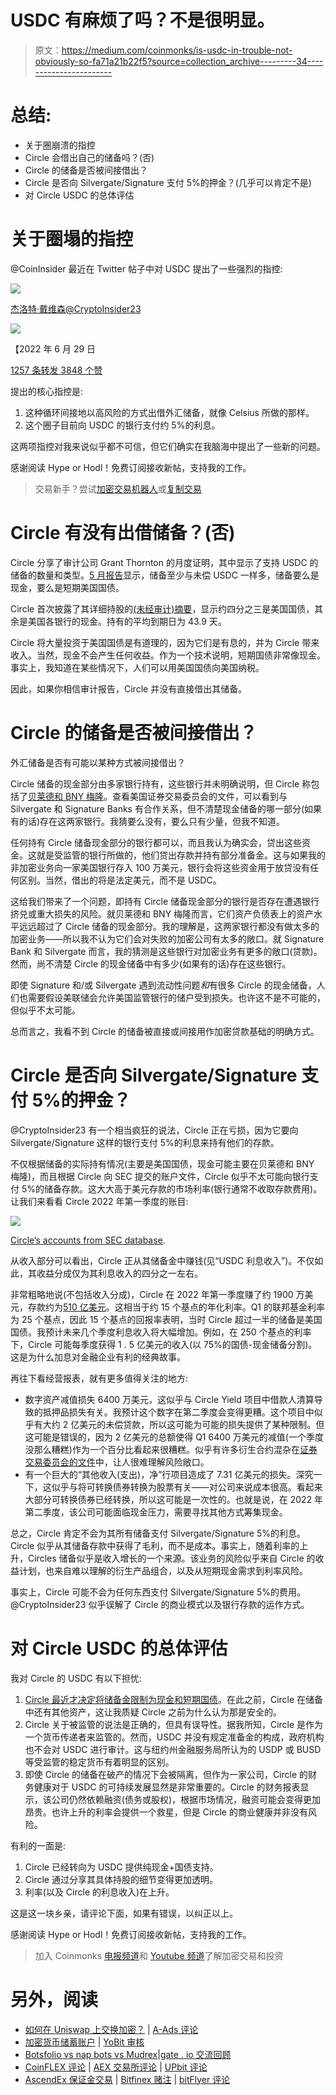 # USDC 有麻烦了吗？不是很明显。

> 原文：<https://medium.com/coinmonks/is-usdc-in-trouble-not-obviously-so-fa71a21b22f5?source=collection_archive---------34----------------------->

# 总结:

*   关于圈崩溃的指控
*   Circle 会借出自己的储备吗？(否)
*   Circle 的储备是否被间接借出？
*   Circle 是否向 Silvergate/Signature 支付 5%的押金？(几乎可以肯定不是)
*   对 Circle USDC 的总体评估

# **关于圈塌的指控**

@CoinInsider 最近在 Twitter 帖子中对 USDC 提出了一些强烈的指控:

![](img/0ab23cfde227c9c7a8db65591f066fce.png)

[杰洛特·戴维森@CryptoInsider23](https://twitter.com/CryptoInsider23/status/1542027718677504002?s=20&t=Zm7EvQNvlBnCCpMFeu_iIw)

![](img/87250cda6e32fe91f2570e0333b53e74.png)

【2022 年 6 月 29 日

[1257 条转发 3848 个赞](https://twitter.com/CryptoInsider23/status/1542027718677504002?s=20&t=Zm7EvQNvlBnCCpMFeu_iIw)

提出的核心指控是:

1.  这种循环间接地以高风险的方式出借外汇储备，就像 Celsius 所做的那样。
2.  这个圈子目前向 USDC 的银行支付约 5%的利息。

这两项指控对我来说似乎都不可信，但它们确实在我脑海中提出了一些新的问题。

感谢阅读 Hype or Hodl！免费订阅接收新帖，支持我的工作。

> 交易新手？尝试[加密交易机器人](/coinmonks/crypto-trading-bot-c2ffce8acb2a)或[复制交易](/coinmonks/top-10-crypto-copy-trading-platforms-for-beginners-d0c37c7d698c)

# **Circle 有没有出借储备？(否)**

Circle 分享了审计公司 Grant Thornton 的月度证明，其中显示了支持 USDC 的储备的数量和类型。[5 月报告](https://www.centre.io/hubfs/PDF/2022%20Circle%20Examination%20Report%20May%202022.pdf?hsLang=en)显示，储备至少与未偿 USDC 一样多，储备要么是现金，要么是短期美国国债。

Circle 首次披露了其详细持股的[(未经审计)摘要](https://6778953.fs1.hubspotusercontent-na1.net/hubfs/6778953/USDC%20Reserves%20Reports/USDC%20Reserve%20Breakdown_June.pdf)，显示约四分之三是美国国债，其余是美国各银行的现金。持有的平均到期日为 43.9 天。

Circle 将大量投资于美国国债是有道理的，因为它们是有息的，并为 Circle 带来收入。当然，现金不会产生任何收益。作为一个技术说明，短期国债非常像现金。事实上，我知道在某些情况下，人们可以用美国国债向美国纳税。

因此，如果你相信审计报告，Circle 并没有直接借出其储备。

# Circle 的储备是否被间接借出？

外汇储备是否有可能以某种方式被间接借出？

Circle 储备的现金部分由多家银行持有，这些银行并未明确说明，但 Circle 称包括了[贝莱德和 BNY 梅隆](https://www.circle.com/en/usdc#transparency)。查看美国证券交易委员会的文件，可以看到与 Silvergate 和 Signature Banks 有合作关系，但不清楚现金储备的哪一部分(如果有的话)存在这两家银行。我猜要么没有，要么只有少量，但我不知道。

任何持有 Circle 储备现金部分的银行都可以，而且我认为确实会，贷出这些资金。这就是受监管的银行所做的，他们贷出存款并持有部分准备金。这与如果我的非加密业务向一家美国银行存入 100 万美元，银行会将这些资金用于放贷没有任何区别。当然，借出的将是法定美元，而不是 USDC。

这给我们带来了一个问题，即持有 Circle 储备现金部分的银行是否存在遭遇银行挤兑或重大损失的风险。就贝莱德和 BNY 梅隆而言，它们资产负债表上的资产水平远远超过了 Circle 储备的现金部分。我的理解是，这两家银行都没有做太多的加密业务——所以我不认为它们会对失败的加密公司有太多的敞口。就 Signature Bank 和 Silvergate 而言，我的猜测是这些银行对加密业务有更多的敞口(贷款)。然而，尚不清楚 Circle 的现金储备中有多少(如果有的话)存在这些银行。

即使 Signature 和/或 Silvergate 遇到流动性问题*和*有很多 Circle 的现金储备，人们也需要假设美联储会允许美国监管银行的储户受到损失。也许这不是不可能的，但似乎不太可能。

总而言之，我看不到 Circle 的储备被直接或间接用作加密贷款基础的明确方式。

# Circle 是否向 Silvergate/Signature 支付 5%的押金？

@CryptoInsider23 有一个相当疯狂的说法，Circle 正在亏损，因为它要向 Silvergate/Signature 这样的银行支付 5%的利息来持有他们的存款。

不仅根据储备的实际持有情况(主要是美国国债，现金可能主要在贝莱德和 BNY 梅隆)，而且根据 Circle 向 SEC 提交的账户文件，Circle 似乎不太可能向银行支付 5%的储备存款。这大大高于美元存款的市场利率(银行通常不收取存款费用)。让我们来看看 Circle 2022 年第一季度的账目:

![](img/ecd51b0a800193733c791130db44bcb2.png)

[Circle’s accounts from SEC database](https://www.sec.gov/Archives/edgar/data/0001876042/000110465922078873/tm2124445-12_s4a.htm#fCCSO).

从收入部分可以看出，Circle 正从其储备金中赚钱(见“USDC 利息收入”)。不仅如此，其收益分成仅为其利息收入的四分之一左右。

非常粗略地说(不包括收入分成)，Circle 在 2022 年第一季度赚了约 1900 万美元，存款约为[510 亿美元](https://www.centre.io/hubfs/PDF/2022%20Circle%20Examination%20Report%20March%202022.pdf?hsLang=en)。这相当于约 15 个基点的年化利率。Q1 的联邦基金利率为 25 个基点，因此 15 个基点的回报率表明，当时 Circle 超过一半的储备是美国国债。我预计未来几个季度利息收入将大幅增加。例如，在 250 个基点的利率下，Circle 可能每季度获得 1 . 5 亿美元的收入(以 75%的国债-现金储备分割)。这是为什么加息对金融企业有利的经典故事。

再往下看经营报表，就有更多值得关注的地方:

*   数字资产减值损失 6400 万美元，这似乎与 Circle Yield 项目中借款人清算导致的抵押品损失有关。我预计这个数字在第二季度会变得更糟。这个项目中似乎有大约 2 亿美元的未偿贷款，所以这可能为可能的损失提供了某种限制。但这可能是错误的，因为 2 亿美元的总额使得 Q1 6400 万美元的减值(一个季度没那么糟糕)作为一个百分比看起来很糟糕。似乎有许多衍生合约混杂在[证券交易委员会的文件](https://www.sec.gov/Archives/edgar/data/0001876042/000110465922078873/tm2124445-12_s4a.htm#fCCSO)中，让人很难理解风险敞口。
*   有一个巨大的“其他收入(支出)，净”行项目造成了 7.31 亿美元的损失。深究一下，这似乎与将可转换债券转换为股票有关——对公司来说成本很高。看起来大部分可转换债券已经转换，所以这可能是一次性的。也就是说，在 2022 年第二季度，该公司可能面临现金压力，需要寻找其他方式筹集现金。

总之，Circle 肯定不会为其所有储备支付 Silvergate/Signature 5%的利息。Circle 似乎从其储备存款中获得了毛利，而不是成本。事实上，随着利率的上升，Circles 储备似乎是收入增长的一个来源。该业务的风险似乎来自 Circle 的收益计划，也来自难以理解的衍生产品组合，以及从短期现金需求到利率风险。

事实上，Circle 可能不会为任何东西支付 Silvergate/Signature 5%的费用。@CryptoInsider23 似乎误解了 Circle 的商业模式以及银行存款的运作方式。

# 对 Circle USDC 的总体评估

我对 Circle 的 USDC 有以下担忧:

1.  [Circle 最近才决定将储备金限制为现金和短期国债](https://www.circle.com/blog/evolving-usdc-reserves-to-100-cash-and-short-duration-us-treasuries)。在此之前，Circle 在储备中还有其他资产，这让我质疑 Circle 之前为什么认为那是安全的。
2.  Circle 关于被监管的说法是正确的，但具有误导性。据我所知，Circle 是作为一个货币传递者来监管的。然而，USDC 并没有规定准备金的构成，政府机构也不会对 USDC 进行审计。这与纽约州金融服务局所认为的 USDP 或 BUSD 等受监管的稳定货币有着明显的区别。
3.  即使 Circle 的储备在破产的情况下会被隔离，但作为一家公司，Circle 的财务健康对于 USDC 的可持续发展显然是非常重要的。Circle 的财务报表显示，该公司仍然依赖融资(债务或股权)，根据市场情况，融资可能会变得更加昂贵。也许上升的利率会提供一个救星，但是 Circle 的商业健康并非没有风险。

有利的一面是:

1.  Circle 已经转向为 USDC 提供纯现金+国债支持。
2.  Circle 通过分享其具体持股的细节变得更加透明。
3.  利率(以及 Circle 的利息收入)在上升。

这是这一块乡亲，请评论下面，如果有错误，以纠正以上。

感谢阅读 Hype or Hodl！免费订阅接收新帖，支持我的工作。

> 加入 Coinmonks [电报频道](https://t.me/coincodecap)和 [Youtube 频道](https://www.youtube.com/c/coinmonks/videos)了解加密交易和投资

# 另外，阅读

*   [如何在 Uniswap 上交换加密？](https://coincodecap.com/swap-crypto-on-uniswap) | [A-Ads 评论](https://coincodecap.com/a-ads-review)
*   [加密货币储蓄账户](/coinmonks/cryptocurrency-savings-accounts-be3bc0feffbf) | [YoBit 审核](/coinmonks/yobit-review-175464162c62)
*   [Botsfolio vs nap bots vs Mudrex](/coinmonks/botsfolio-vs-napbots-vs-mudrex-c81344970c02)|[gate . io 交流回顾](/coinmonks/gate-io-exchange-review-61bf87b7078f)
*   [CoinFLEX 评论](https://coincodecap.com/coinflex-review) | [AEX 交易所评论](https://coincodecap.com/aex-exchange-review) | [UPbit 评论](https://coincodecap.com/upbit-review)
*   [AscendEx 保证金交易](https://coincodecap.com/ascendex-margin-trading) | [Bitfinex 赌注](https://coincodecap.com/bitfinex-staking) | [bitFlyer 评论](https://coincodecap.com/bitflyer-review)